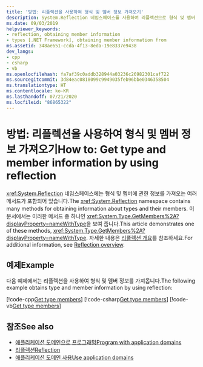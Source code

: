 ```yaml
---
title: '방법: 리플렉션을 사용하여 형식 및 멤버 정보 가져오기'
description: System.Reflection 네임스페이스를 사용하여 리플렉션으로 형식 및 멤버 정보를 가져오는 방법에 대해 알아봅니다.
ms.date: 09/03/2019
helpviewer_keywords:
- reflection, obtaining member information
- types [.NET Framework], obtaining member information from
ms.assetid: 348ae651-ccda-4f13-8eda-19e8337e9438
dev_langs:
- cpp
- csharp
- vb
ms.openlocfilehash: fa7af39c0addb328944a03236c26982301caf722
ms.sourcegitcommit: 3d84eac0818099c9949035feb96bbe0346358504
ms.translationtype: HT
ms.contentlocale: ko-KR
ms.lasthandoff: 07/21/2020
ms.locfileid: "86865322"
---
```

# <a name="how-to-get-type-and-member-information-by-using-reflection"></a><span data-ttu-id="6a867-103">방법: 리플렉션을 사용하여 형식 및 멤버 정보 가져오기</span><span class="sxs-lookup"><span data-stu-id="6a867-103">How to: Get type and member information by using reflection</span></span>
<span data-ttu-id="6a867-104"><xref:System.Reflection> 네임스페이스에는 형식 및 멤버에 관한 정보를 가져오는 여러 메서드가 포함되어 있습니다.</span><span class="sxs-lookup"><span data-stu-id="6a867-104">The <xref:System.Reflection> namespace contains many methods for obtaining information about types and their members.</span></span> <span data-ttu-id="6a867-105">이 문서에서는 이러한 메서드 중 하나인 <xref:System.Type.GetMembers%2A?displayProperty=nameWithType>을 보여 줍니다.</span><span class="sxs-lookup"><span data-stu-id="6a867-105">This article demonstrates one of these methods, <xref:System.Type.GetMembers%2A?displayProperty=nameWithType>.</span></span> <span data-ttu-id="6a867-106">자세한 내용은 [리플렉션 개요](reflection.md)를 참조하세요.</span><span class="sxs-lookup"><span data-stu-id="6a867-106">For additional information, see [Reflection overview](reflection.md).</span></span>
  
## <a name="example"></a><span data-ttu-id="6a867-107">예제</span><span class="sxs-lookup"><span data-stu-id="6a867-107">Example</span></span>

<span data-ttu-id="6a867-108">다음 예제에서는 리플렉션을 사용하여 형식 및 멤버 정보를 가져옵니다.</span><span class="sxs-lookup"><span data-stu-id="6a867-108">The following example obtains type and member information by using reflection:</span></span>

[!code-cpp[Get type members](../../../samples/snippets/standard/reflection/memberinfo/gettypemembers.cpp)]
[!code-csharp[Get type members](../../../samples/snippets/standard/reflection/memberinfo/gettypemembers.cs)]
[!code-vb[Get type members](../../../samples/snippets/standard/reflection/memberinfo/gettypemembers.vb)]

## <a name="see-also"></a><span data-ttu-id="6a867-109">참조</span><span class="sxs-lookup"><span data-stu-id="6a867-109">See also</span></span>

- [<span data-ttu-id="6a867-110">애플리케이션 도메인으로 프로그래밍</span><span class="sxs-lookup"><span data-stu-id="6a867-110">Program with application domains</span></span>](../app-domains/application-domains.md#programming-with-application-domains)
- [<span data-ttu-id="6a867-111">리플렉션</span><span class="sxs-lookup"><span data-stu-id="6a867-111">Reflection</span></span>](reflection.md)
- [<span data-ttu-id="6a867-112">애플리케이션 도메인 사용</span><span class="sxs-lookup"><span data-stu-id="6a867-112">Use application domains</span></span>](../app-domains/use.md)
